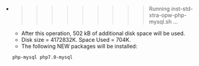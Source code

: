 * >>>>>>>>> Running inst-std-xtra-opw-php-mysql.sh ...
  * After this operation, 502 kB of additional disk space will be used.
  * Disk size = 4172832K. Space Used = 704K.
  * The following NEW packages will be installed:
  ```bash
  php-mysql php7.0-mysql
  ```
